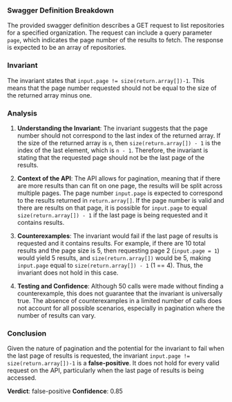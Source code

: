 ### Swagger Definition Breakdown
The provided swagger definition describes a GET request to list repositories for a specified organization. The request can include a query parameter `page`, which indicates the page number of the results to fetch. The response is expected to be an array of repositories.

### Invariant
The invariant states that `input.page != size(return.array[])-1`. This means that the page number requested should not be equal to the size of the returned array minus one.

### Analysis
1. **Understanding the Invariant**: The invariant suggests that the page number should not correspond to the last index of the returned array. If the size of the returned array is `n`, then `size(return.array[]) - 1` is the index of the last element, which is `n - 1`. Therefore, the invariant is stating that the requested page should not be the last page of the results.

2. **Context of the API**: The API allows for pagination, meaning that if there are more results than can fit on one page, the results will be split across multiple pages. The page number `input.page` is expected to correspond to the results returned in `return.array[]`. If the page number is valid and there are results on that page, it is possible for `input.page` to equal `size(return.array[]) - 1` if the last page is being requested and it contains results.

3. **Counterexamples**: The invariant would fail if the last page of results is requested and it contains results. For example, if there are 10 total results and the page size is 5, then requesting page 2 (`input.page = 1`) would yield 5 results, and `size(return.array[])` would be 5, making `input.page` equal to `size(return.array[]) - 1` (1 == 4). Thus, the invariant does not hold in this case.

4. **Testing and Confidence**: Although 50 calls were made without finding a counterexample, this does not guarantee that the invariant is universally true. The absence of counterexamples in a limited number of calls does not account for all possible scenarios, especially in pagination where the number of results can vary.

### Conclusion
Given the nature of pagination and the potential for the invariant to fail when the last page of results is requested, the invariant `input.page != size(return.array[])-1` is a **false-positive**. It does not hold for every valid request on the API, particularly when the last page of results is being accessed. 

**Verdict**: false-positive
**Confidence**: 0.85
